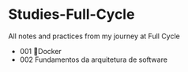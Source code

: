 # Studies-Full-Cycle

All notes and practices from my journey at Full Cycle

- 001 🐋Docker
- 002 Fundamentos da arquitetura de software
